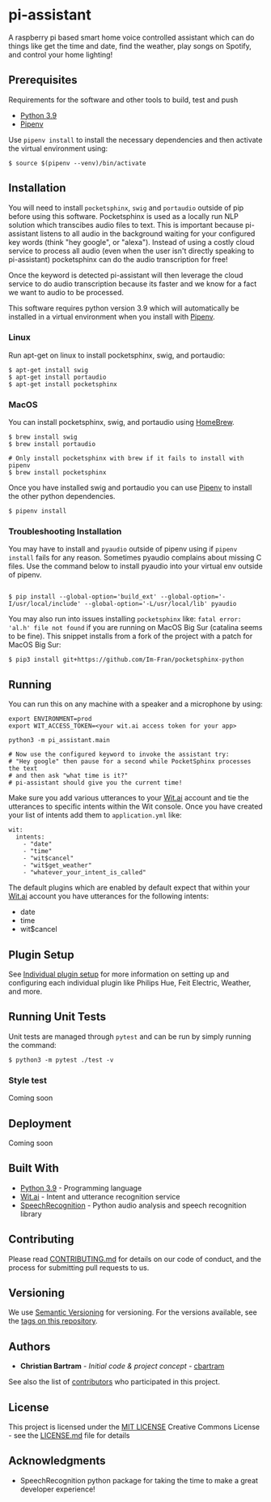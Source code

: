 # pi-assistant

A raspberry pi based smart home voice controlled assistant which can do things like get the time and date, find the weather,
play songs on Spotify, and control your home lighting!

## Prerequisites

Requirements for the software and other tools to build, test and push 
- [Python 3.9](https://www.python.org)
- [Pipenv](https://pipenv.pypa.io/en/latest/)

Use `pipenv install` to install the necessary dependencies and then activate the virtual environment using:

```shell
$ source $(pipenv --venv)/bin/activate
```

## Installation

You will need to install `pocketsphinx`, `swig` and `portaudio` outside of pip before using this software. Pocketsphinx is used as a locally run NLP
solution which transcibes audio files to text. This is important because pi-assistant listens to all audio in the background waiting 
for your configured key words (think "hey google", or "alexa"). Instead of using a costly cloud service to process all audio (even when the user isn't directly speaking
to pi-assistant) pocketsphinx can do the audio transcription for free! 

Once the keyword is detected pi-assistant will then leverage the cloud service to do audio transcription because its faster and we know for a fact
we want to audio to be processed.

This software requires python version 3.9 which will automatically be installed in a virtual environment when you install with [Pipenv](https://pipenv.pypa.io/en/latest/).

### Linux

Run apt-get on linux to install pocketsphinx, swig, and portaudio:

````shell
$ apt-get install swig
$ apt-get install portaudio
$ apt-get install pocketsphinx 
````

### MacOS

You can install pocketsphinx, swig, and portaudio using [HomeBrew](https://brew.sh).

```shell
$ brew install swig
$ brew install portaudio

# Only install pocketsphinx with brew if it fails to install with pipenv
$ brew install pocketsphinx
```

Once you have installed swig and portaudio you can use [Pipenv](https://pipenv.pypa.io/en/latest/) to install the other
python dependencies.

```shell
$ pipenv install
```

### Troubleshooting Installation

You may have to install and `pyaudio` outside of pipenv using if `pipenv install` fails for any reason. Sometimes pyaudio complains about missing
C files. Use the command below to install pyaudio into your virtual env outside of pipenv.

```shell

$ pip install --global-option='build_ext' --global-option='-I/usr/local/include' --global-option='-L/usr/local/lib' pyaudio
```

You may also run into issues installing `pocketsphinx` like: `fatal error: 'al.h' file not found` if you are running on MacOS Big Sur (catalina seems to be fine).
This snippet installs from a fork of the project with a patch for MacOS Big Sur:

```shell
$ pip3 install git+https://github.com/Im-Fran/pocketsphinx-python
```

## Running 

You can run this on any machine with a speaker and a microphone by using:

```shell
export ENVIRONMENT=prod
export WIT_ACCESS_TOKEN=<your wit.ai access token for your app>

python3 -m pi_assistant.main

# Now use the configured keyword to invoke the assistant try:
# "Hey google" then pause for a second while PocketSphinx processes the text 
# and then ask "what time is it?"
# pi-assistant should give you the current time!

```

Make sure you add various utterances to your [Wit.ai](https://wit.ai) account and tie the utterances to specific intents within the Wit
console. Once you have created your list of intents add them to `application.yml` like: 

```shell
wit:
  intents:
    - "date"
    - "time"
    - "wit$cancel"
    - "wit$get_weather"
    - "whatever_your_intent_is_called"
```

The default plugins which are enabled by default expect that within your [Wit.ai](https://wit.ai) account you have utterances for the following intents:

- date
- time
- wit$cancel

## Plugin Setup

See [Individual plugin setup](./docs/plugins.md) for more information on 
setting up and configuring each individual plugin like Philips Hue, Feit Electric, Weather, and more. 

## Running Unit Tests

Unit tests are managed through `pytest` and can be run by simply running the command:

```shell
$ python3 -m pytest ./test -v
```

### Style test

Coming soon

## Deployment

Coming soon

## Built With

  - [Python 3.9](https://python.org/) - Programming language
  - [Wit.ai](https://wit.ai/) - Intent and utterance recognition service
  - [SpeechRecognition](https://pypi.org/project/SpeechRecognition/) - Python audio analysis and speech recognition library

## Contributing

Please read [CONTRIBUTING.md](CONTRIBUTING.md) for details on our code
of conduct, and the process for submitting pull requests to us.

## Versioning

We use [Semantic Versioning](http://semver.org/) for versioning. For the versions
available, see the [tags on this
repository](https://github.com/cbartram/pi-assistant/tags).

## Authors

  - **Christian Bartram** - *Initial code & project concept* - [cbartram](https://github.com/cbartram/pi-assistant)

See also the list of
[contributors](https://github.com/cbartram/pi-assistant/contributors)
who participated in this project.

## License

This project is licensed under the [MIT LICENSE](LICENSE.md)
Creative Commons License - see the [LICENSE.md](LICENSE.md) file for
details

## Acknowledgments

  - SpeechRecognition python package for taking the time to make a great developer experience!